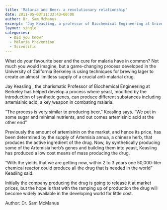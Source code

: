 ```yaml
---
title: 'Malaria and Beer: a revolutionary relationship'
date: 2011-05-03T11:33:43+00:00
author: Dr. Sam McManus
excerpt: 'Jay Keasling, a professor of Biochemical Engineering at University of California, Berkeley, has found the lager brewing technique to be useful in eliminating malaria from the globe. Artemisinic acid can be made synthetically at a medium sized unit. The acid manufactured by the unit shall be enough to eliminate the disease from earth. '
layout: single
categories:
  - Did you know?
  - Malaria Prevention
  - Scientific
---
```

What do your favourite beer and the cure for malaria have in common? Not much you would imagine, but a game-changing process developed in the University of California Berkeley is using techniques for brewing lager to create an almost limitless supply of a crucial anti-malarial drug.

Jay Keasling , the charismatic Professor of Biochemical Engineering at Berkeley has helped develop a process where yeast, modified by the introduction of synthetic genes, can produce different substances including artemisinic acid, a key weapon in combating malaria.

“The process is very similar to producing beer,&#8221; Keasling says. &#8220;We put in some sugar and minimal nutrients, and out comes artemisinic acid at the other end”

Previously the amount of artemisinin on the market, and hence its price, has been determined by the supply of Artemisia annua, a chinese herb, that produces the active ingredient of the drug. Now, by synthetically producing some of the Artemisia herb’s genes and building them into yeast, Keasling has produced a low cost means of mass producing the drug.

&#8220;With the yields that we are getting now, within 2 to 3 years one 50,000-liter chemical reactor could produce all the drug that is needed in the world&#8221; Keasling said.

Initially the company producing the drug is going to release it at market prices, but the hope is that with the ramping up of production the drug will become widely available in the developing world for little cost.

Author: Dr. Sam McManus
